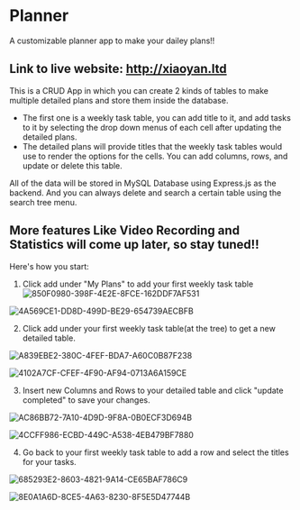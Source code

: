 # Planner
A customizable planner app to make your dailey plans!!
## Link to live website: http://xiaoyan.ltd
This is a CRUD App in which you can create 2 kinds of tables to make multiple detailed plans and store them inside the database. 
- The first one is a weekly task table, you can add title to it, and add tasks to it by selecting the drop down menus of each cell after updating the detailed plans.  
- The detailed plans will provide titles that the weekly task tables would use to render the options for the cells. You can add columns, rows, and update or delete this table.

All of the data will be stored in MySQL Database using Express.js as the backend. And you can always delete and search a certain table using the search tree menu.

## More features Like Video Recording and Statistics will come up later, so stay tuned!!

Here's how you start:
1. Click add under "My Plans" to add your first weekly task table
![850F0980-398F-4E2E-8FCE-162DDF7AF531](https://user-images.githubusercontent.com/76596926/127104246-f250fa2a-da75-4abc-bb32-a23f5d5449a9.jpeg)


![4A569CE1-DD8D-499D-BE29-654739AECBFB](https://user-images.githubusercontent.com/76596926/127104644-3d449d2b-e621-41f7-b401-3e4fea6cdce5.jpeg)

2. Click add under your first weekly task table(at the tree) to get a new detailed table.

![A839EBE2-380C-4FEF-BDA7-A60C0B87F238](https://user-images.githubusercontent.com/76596926/127104787-83126e72-02bb-4386-8748-40ceee3539de.jpeg)


![4102A7CF-CFEF-4F90-AF94-0713A6A159CE](https://user-images.githubusercontent.com/76596926/127104799-380530ae-0d43-4002-81d7-dd7c61bad627.jpeg)

3. Insert new Columns and Rows to your detailed table and click "update completed" to save your changes.

![AC86BB72-7A10-4D9D-9F8A-0B0ECF3D694B](https://user-images.githubusercontent.com/76596926/127104879-94daea4d-e691-4aab-a3ee-a316b94eaaa0.jpeg)


![4CCFF986-ECBD-449C-A538-4EB479BF7880](https://user-images.githubusercontent.com/76596926/127104894-cebc4431-50d4-42c2-8d80-37b96c683bf3.jpeg)


4. Go back to your first weekly task table to add a row and select the titles for your tasks.

![685293E2-8603-4821-9A14-CE65BAF786C9](https://user-images.githubusercontent.com/76596926/127105022-a9f810b3-1e21-4539-ba1c-3f9a16ae2331.jpeg)


![8E0A1A6D-8CE5-4A63-8230-8F5E5D47744B](https://user-images.githubusercontent.com/76596926/127105010-ada1a450-40f1-45b0-bdf7-88ceb0ec293a.jpeg)




  
